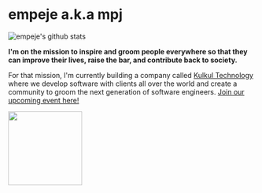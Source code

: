 # empeje a.k.a mpj

![empeje's github stats](https://github-readme-stats.vercel.app/api?username=empeje&show_icons=true&theme=radical)

**I'm on the mission to inspire and groom people everywhere so that they can improve their lives, raise the bar, and contribute back to society.**

For that mission, I'm currently building a company called [Kulkul Technology][KULKUL] where we develop software with clients all over the world and create a community to groom the next generation of software engineers. [Join our upcoming event here!][MEETUP]

[<img src="https://avatars3.githubusercontent.com/u/60575740" width="150px" />][KULKUL]

[KULKUL]: https://github.com/kulkultech
[MEETUP]: https://meetup.com/kulkul
